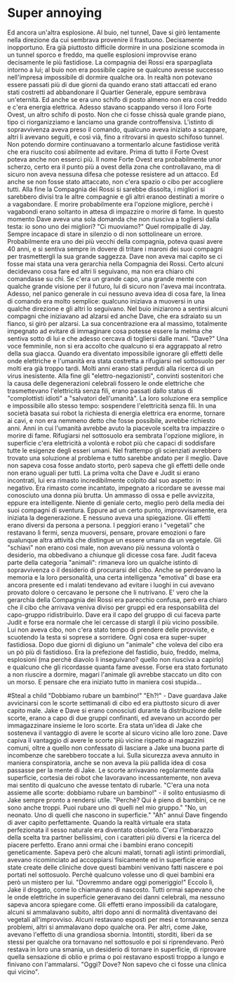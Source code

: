 # Super annoying
Ed ancora un'altra esplosione.
Al buio, nel tunnel, Dave si girò lentamente nella direzione da cui sembrava provenire il frastuono.
Decisamente inopportuno.
Era già piuttosto difficile dormire in una posizione scomoda in un tunnel sporco e freddo,
ma quelle esplosioni improvvise erano decisamente le più fastidiose.
La compagnia dei Rossi era sparpagliata intorno a lui; al buio non era possibile capire se qualcuno avesse successo
nell'impresa impossibile di dormire qualche ora.
In realtà non potevano essere passati più di due giorni da quando erano stati attaccati ed erano stati costretti ad
abbandonare il Quartier Generale, eppure sembrava un'eternità. Ed anche se era uno schifo di posto almeno non era così freddo
e c'era energia elettrica. Adesso stavano scappando verso il loro Forte Ovest, un altro schifo di posto.
Non che ci fosse chissà quale grande piano, tipo ci riorganizziamo e lanciamo una grande controffensiva.
L'istinto di sopravvivenza aveva preso il comando, qualcuno aveva iniziato a scappare,
altri li avevano seguiti, e così vià, fino a ritrovarsi in questo schifoso tunnel.
Non potendo dormire continuavano a tormentarlo alcune fastidiose verità che era riuscito così abilmente ad evitare.
Prima di tutto il Forte Ovest poteva anche non esserci più. Il nome Forte Ovest era probabilmente unor scherzo, 
certo era il punto più a ovest della zona che controllavano, ma di sicuro non aveva nessuna difesa che potesse
resistere ad un attacco.
Ed anche se non fosse stato attaccato, non c'era spazio o cibo per accogliere tutti. Alla fine la Compagnia dei Rossi si sarebbe
dissolta, i migliori si sarebbero divisi tra le altre compagnie e gli altri eranoo destinati a morire o a vagabondare.
E morire probabilmente era l'opzione migliore, perchè i vagabondi erano soltanto in attesa di impazzire o morire di fame. 
In questo momento Dave aveva una sola domanda che non riusciva a togliersi dalla testa:
io sono uno dei migliori?
"Ci muoviamo?"
Quel rompipalle di Jay. Sempre incapace di stare in silenzio o di non sottolineare un errore.
Probabilmente era uno dei più vecchi della compagnia, poteva quasi avere 40 anni, e si sentiva sempre in dovere di
tritare i maroni dei suoi compagni per trasmettergli la sua grande saggezza. Dave non aveva mai capito se ci fosse
mai stata una vera gerarchia nella Compagnia dei Rossi. Certo alcuni decidevano cosa fare ed altri li seguivano,
ma non era chiaro chi comandasse su chi. Se c'era un grande capo, una grande mente con qualche grande visione
per il futuro, lui di sicuro non l'aveva mai incontrata.
Adesso, nel panico generale in cui nessuno aveva idea di cosa fare, la linea di comando era molto semplice: qualcuno
iniziava a muoversi in una qualche direzione e gli altri lo seguivano.
Nel buio iniziarono a sentirsi alcuni compagni che iniziavano ad alzarsi ed anche Dave, che era sdraiato su un fianco,
si girò per alzarsi. La sua concentrazione era al massimo, totalmente impegnato ad evitare di immaginare cosa potesse
essere la melma che sentiva sotto di lui e che adesso cercava di togliersi dalle mani.
"Dave?"
Una voce femminile, non si era accolto che qualcuno si era aggrappato al retro della sua giacca.
Quando era diventato impossibile ignorare gli effetti delle onde elettriche e l'umanità era stata costretta a rifugiarsi nel sottosuolo per molti era già troppo tardi. Molti anni erano stati perduti alla ricerca di un virus inesistente.
Alla fine gli "elettro-negazionisti", convinti sostenitori che la causa delle degenerazioni celebrali fossero le onde elettriche che trasmettevano l'elettricità senza fili, erano passati dallo status di "complottisti idioti" a "salvatori dell'umanità". La loro soluzione era semplice e impossibile allo stesso tempo: sospendere l'elettricità senza fili.
In una società basata sui robot la richiesta di energia elettrica era enorme, tornare ai cavi, e non era nemmeno detto
che fosse possibile, avrebbe richiesto anni. Anni in cui l'umanità avrebbe avuto la piacevole scelta tra impazzire o morire di fame.
Rifugiarsi nel sottosuolo era sembrata l'opzione migliore, in superficie c'era elettricità a volontà e robot più che
capaci di soddisfare tutte le esigenze degli esseri umani. Nel frattempo gli scienziati avrebbero trovato una soluzione
al problema e tutto sarebbe andato per il meglio.
Dave non sapeva cosa fosse andato storto, però sapeva che gli effetti delle onde non erano uguali per tutti.
La prima volta che Dave e Judit si erano incontrati, lui era rimasto incredibilmente colpito dal suo aspetto: in negativo. Era rimasto come incantato, impegnato a ricordare se avesse mai conosciuto una donna più brutta. Un ammasso di ossa e pelle avvizzita, eppure era intelligente. Niente di geniale certo, meglio però della media dei suoi compagni di sventura. Eppure ad un certo punto, improvvisamente, era iniziata la degenerazione. E nessuno aveva una spiegazione.
Gli effetti erano diversi da persona a persona. I peggiori erano i "vegetali" che restavano lì fermi, senza muoversi, pensare, provare emozioni o fare qualunque altra attività che distingue un essere umano da un vegetale. Gli "schiavi" non erano così male, non avevano più nessuna volontà o desiderio, ma obbedivano a chiunque gli dicesse cosa fare. Judit faceva parte della categoria "animali": rimaneva loro un qualche istinto di sopravvivenza o il desiderio di procurarsi del cibo. Anche se perdevano la memoria e la loro personalità, una certa intelligenza "emotiva" di base era ancora presente ed i malati tendevano ad evitare i luoghi in cui avevano provato dolore o cercavano le persone che li nutrivano.
E' vero che la gerarchia della Compagnia dei Rossi era parecchio confusa, però era chiaro che il cibo che arrivava veniva diviso per gruppi ed era responsabilità del capo-gruppo ridistribuirlo.
Dave era il capo del gruppo di cui faceva parte Judit e forse era normale che lei cercasse di stargli il più vicino possibile.
Lui non aveva cibo, non c'era stato tempo di prendere delle provviste, e scuotendo la testa si soprese a sorridere.
Ogni cosa era super-super fastidiosa. Dopo due giorni di digiuno un "animale" che voleva del cibo era un pò più di fastidioso.
Era la prefezione del fastidio, buio, freddo, melma, esplosioni (ma perchè diavolo lì inseguivano? quello non riusciva a capirlo) e qualcuno che gli ricordasse quanta fame avesse. Forse era stato fortunato a non riuscire a dormire, magari l'animale gli avrebbe staccato un dito con un morso.
E pensare che era iniziato tutto in maniera così stupida...

#Steal a child
"Dobbiamo rubare un bambino!"
"Eh?!" - Dave guardava Jake avvicinarsi con le scorte settimanali di cibo ed era piuttosto sicuro di aver capito male.
Jake e Dave si erano conosciuti durante la distribuzione delle scorte, erano a capo di due gruppi confinanti, ed avevano un accordo per immagazzinare insieme le loro scorte. Era stata un'idea di Jake che sosteneva il vantaggio di avere le scorte al sicuro vicino alle loro zone. Dave capiva il vantaggio di avere le scorte più vicine rispetto ai magazzini comuni, oltre a quello non confessato di lasciare a Jake una buona parte di incombenze che sarebbero toccate a lui. Sulla sicurezza aveva annuito in maniera conspiratoria, anche se non aveva la più pallida idea di cosa passasse per la mente di Jake. Le scorte arrivavano regolarmente dalla superficie, cortesia dei robot che lavoravano incessantemente, non aveva mai sentito di qualcuno che avesse tentato di rubarle.
"C'era una nota assieme alle scorte: dobbiamo rubare un bambino!" - il solito entusiasmo di Jake sempre pronto a rendersi utile.
"Perchè? Qui è pieno di bambini, ce ne sono anche troppi. Puoi rubare uno di quelli nel mio gruppo."
"No, un neonato. Uno di quelli che nascono in superficie."
"Ah" annuì Dave fingendo di aver capito perfettamente. Quando la realtà virtuale era stata perfezionata il sesso naturale era diventato obsoleto. C'era l'imbarazzo della scelta tra partner bellissimi, con i caratteri più diversi e la ricerca del piacere perfetto. Erano anni ormai che i bambini erano concepiti geneticamente. Sapeva però che alcuni malati, tornati agli istinti primordiali, avevano ricominciato ad accoppiarsi fisicamente ed in superficie erano state create delle cliniche dove questi bambini venivano fatti nascere e poi portati nel sottosuolo. Perchè qualcuno volesse uno di quei bambini era però un mistero per lui.
"Dovremmo andare oggi pomeriggio!"
Eccolo lì, Jake il drogato, come lo chiamavano di nascosto. Tutti ormai sapevano che le onde elettriche in superficie generavano dei danni celebrali, ma nessuno sapeva ancora spiegare come. Gli effetti erano impossibili da catalogare, alcuni si ammalavano subito, altri dopo anni di normalità diventavano dei vegetali all'improvviso. Alcuni restavano esposti per mesi e tornavano senza problemi, altri si ammalavano dopo qualche ora. Per altri, come Jake, avevano l'effetto di una grandiosa sbornia. Intontiti, storditi, liberi da se stessi per qualche ora tornavano nel sottosuolo e poi si riprendevano. Però restava in loro una smania, un desiderio di tornare in superficie, di riprovare quella sensazione di oblio e prima o poi restavano esposti troppo a lungo e finivano con l'ammalarsi.
"Oggi? Dove? Non sapevo che ci fosse una clinica qui vicino".
